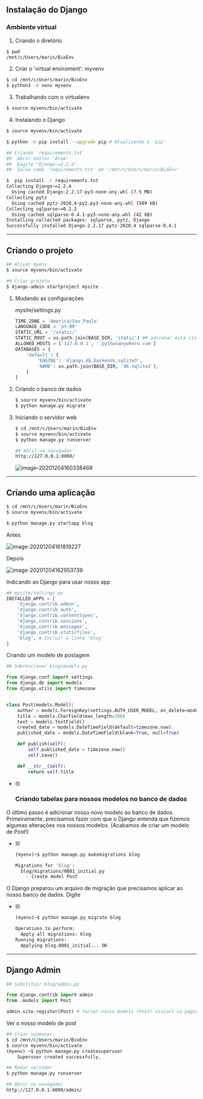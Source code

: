 ## **Instalação do Django**

###  Ambiente virtual

1. Criando o diretório

```bash
$ pwd
/mnt/c/Users/marin/BioEnv
```



2. Criar o 'virtual enviroment': myvenv

```bash
$ cd /mnt/c/Users/marin/BioEnv
$ python3 -m venv myvenv
```



3. Trabalhando com o virtualenv

```bash
$ source myvenv/bin/activate
```



4. Instalando o Django

```bash
$ source myvenv/bin/activate

$ python -m pip install --upgrade pip # Atualizando o 'pip'

## Criando 'requirements.txt'
##  Abrir editor 'Atom'
##  Digite "Django~=2.2.4"
##  Salve como 'requirements.txt' em '/mnt/c/Users/marin/BioEnv'

$  pip install -r requirements.txt
Collecting Django~=2.2.4
  Using cached Django-2.2.17-py3-none-any.whl (7.5 MB)
Collecting pytz
  Using cached pytz-2020.4-py2.py3-none-any.whl (509 kB)
Collecting sqlparse>=0.2.2
  Using cached sqlparse-0.4.1-py3-none-any.whl (42 kB)
Installing collected packages: sqlparse, pytz, Django
Successfully installed Django-2.2.17 pytz-2020.4 sqlparse-0.4.1

```

------



## Criando o projeto

```bash
## Ativar myenv
$ source myvenv/bin/activate

## Criar projeto
$ django-admin startproject mysite .
```

1. Mudando as configurações

   mysite/settings.py

   ```python
   TIME_ZONE = 'America/Sao_Paulo'
   LANGUAGE_CODE = 'pt-BR'
   STATIC_URL = '/static/'
   STATIC_ROOT = os.path.join(BASE_DIR, 'static') ## adiconar esta linha
   ALLOWED_HOSTS = ['127.0.0.1', '.pythonanywhere.com']
   DATABASES = {
       'default': {
           'ENGINE': 'django.db.backends.sqlite3',
           'NAME': os.path.join(BASE_DIR, 'db.sqlite3'),
       }
   }
   ```

   

2. Criando o banco de dados

   ```bash
   $ source myvenv/bin/activate
   $ python manage.py migrate
   ```

   

3. Iniciando o servidor web

   ```bash
   $ cd /mnt/c/Users/marin/BioEnv
   $ source myvenv/bin/activate
   $ python manage.py runserver
   
   ## Abrir no navegador
   http://127.0.0.1:8000/
   ```

   ![image-20201204160338468](C:\Users\marin\AppData\Roaming\Typora\typora-user-images\image-20201204160338468.png)

------



## Criando uma aplicação

```bash
$ cd /mnt/c/Users/marin/BioEnv
$ source myvenv/bin/activate

$ python manage.py startapp blog
```

Antes

![image-20201204161819227](C:\Users\marin\AppData\Roaming\Typora\typora-user-images\image-20201204161819227.png)

Depois 

![image-20201204162953739](C:\Users\marin\AppData\Roaming\Typora\typora-user-images\image-20201204162953739.png)



Indicando ao Django para usar nosso app

```python
## mysite/settings.py
INSTALLED_APPS = [
    'django.contrib.admin',
    'django.contrib.auth',
    'django.contrib.contenttypes',
    'django.contrib.sessions',
    'django.contrib.messages',
    'django.contrib.staticfiles',
    'blog', # Incluir a linha 'blog'
]
```



Criando um modelo de postagem

```python
## Sobrescrever blog/models.py

from django.conf import settings
from django.db import models
from django.utils import timezone


class Post(models.Model):
    author = models.ForeignKey(settings.AUTH_USER_MODEL, on_delete=models.CASCADE)
    title = models.CharField(max_length=200)
    text = models.TextField()
    created_date = models.DateTimeField(default=timezone.now)
    published_date = models.DateTimeField(blank=True, null=True)

    def publish(self):
        self.published_date = timezone.now()
        self.save()

    def __str__(self):
        return self.title

```



- [x] ### Criando tabelas para nossos modelos no banco de dados

O último passo é adicionar nosso novo modelo ao banco de dados. Primeiramente, precisamos fazer com que o Django entenda que fizemos algumas alterações nos nossos modelos. (Acabamos de criar um modelo de Post!)

- [x] ```bash
  (myenv)~$ python manage.py makemigrations blog
  
  Migrations for 'blog':
    blog/migrations/0001_initial.py
      - Create model Post
  ```



O Django preparou um arquivo de migração que precisamos aplicar ao nosso banco de dados. Digite 

- [x] ```bash
  (myenv)~$ python manage.py migrate blog
  
  Operations to perform:
    Apply all migrations: blog
  Running migrations:
    Applying blog.0001_initial... OK
  ```

------

## Django Admin

```python
## Substituir blog/admin.py

from django.contrib import admin
from .models import Post

admin.site.register(Post) # tornar nosso modelo (Post) visível na página de administração
```



Ver o nosso modelo de post

```bash
## Criar supeuser
$ cd /mnt/c/Users/marin/BioEnv
$ source myvenv/bin/activate
(myenv) ~$ python manage.py createsuperuser
	Superuser created successfully.

## Rodar servidor
$ python manage.py runserver

## Abrir no navegador
http://127.0.0.1:8000/admin/
```

